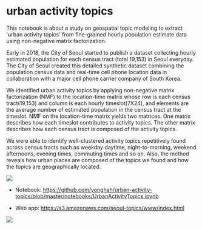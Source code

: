 urban activity topics
==============================
This notebook is about a study on geospatial topic modeling to extract 'urban activity topics' from fine-grained hourly population estimate data using non-negative matrix factorization. 

Early in 2018, the City of Seoul started to publish a dataset collecting hourly estimated population for each census tract (total 19,153) in Seoul everyday. The City of Seoul created this detailed synthetic dataset combining the population census data and real-time cell phone location data in collaboration with a major cell phone carrier company of South Korea. 

We identified urban activity topics by applying non-negative matrix factorization (NMF) to the location-time matrix whose row is each census tract(19,153) and column is each hourly timeslot(7X24), and elements are the average number of estimated population in the census tract at the timeslot. NMF on the location-time matrix yields two matrices. One matrix describes how each timeslot contributes to activity topics. The other matrix describes how each census tract is composed of the activity topics.

We were able to identify well-clustered activity topics repetitively found across census tracts such as weekday daytime, night-to-morning, weekend afternoons, evening times, commuting times and so on. Also, the method reveals how urban places are composed of the topics we found and how the topics are geographically located.


![](https://github.com/yonghah/urban-activity-topics/blob/master/reports/figures/topics.svg)

* Notebook:
https://github.com/yonghah/urban-activity-topics/blob/master/notebooks/UrbanActivityTopics.ipynb

* Web app:
https://s3.amazonaws.com/seoul-topics/www/index.html


![](https://github.com/yonghah/urban-activity-topics/blob/master/reports/figures/screentshot0.png)
